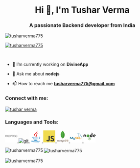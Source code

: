 <h1 align="center">Hi 👋, I'm Tushar Verma</h1>
<h3 align="center">A passionate Backend developer from India</h3>

<p align="left"> <img src="https://komarev.com/ghpvc/?username=tusharverma775&label=Profile%20views&color=0e75b6&style=flat" alt="tusharverma775" /> </p>

<p align="left"> <a href="https://github.com/ryo-ma/github-profile-trophy"><img src="https://github-profile-trophy.vercel.app/?username=tusharverma775" alt="tusharverma775" /></a> </p>

<p align="left"> <a href="https://twitter.com/" target="blank"><img src="https://img.shields.io/twitter/follow/?logo=twitter&style=for-the-badge" alt="" /></a> </p>

- 🔭 I’m currently working on **DivineApp**

- 💬 Ask me about **nodejs**

- 📫 How to reach me **tusharverma775@gmail.com**

<h3 align="left">Connect with me:</h3>
<p align="left">
<a href="https://linkedin.com/in/tushar verma" target="blank"><img align="center" src="https://raw.githubusercontent.com/rahuldkjain/github-profile-readme-generator/master/src/images/icons/Social/linked-in-alt.svg" alt="tushar verma" height="30" width="40" /></a>
</p>

<h3 align="left">Languages and Tools:</h3>
<p align="left"> <a href="https://expressjs.com" target="_blank" rel="noreferrer"> <img src="https://raw.githubusercontent.com/devicons/devicon/master/icons/express/express-original-wordmark.svg" alt="express" width="40" height="40"/> </a> <a href="https://git-scm.com/" target="_blank" rel="noreferrer"> <img src="https://www.vectorlogo.zone/logos/git-scm/git-scm-icon.svg" alt="git" width="40" height="40"/> </a> <a href="https://www.java.com" target="_blank" rel="noreferrer"> <img src="https://raw.githubusercontent.com/devicons/devicon/master/icons/java/java-original.svg" alt="java" width="40" height="40"/> </a> <a href="https://developer.mozilla.org/en-US/docs/Web/JavaScript" target="_blank" rel="noreferrer"> <img src="https://raw.githubusercontent.com/devicons/devicon/master/icons/javascript/javascript-original.svg" alt="javascript" width="40" height="40"/> </a> <a href="https://www.mongodb.com/" target="_blank" rel="noreferrer"> <img src="https://raw.githubusercontent.com/devicons/devicon/master/icons/mongodb/mongodb-original-wordmark.svg" alt="mongodb" width="40" height="40"/> </a> <a href="https://www.mysql.com/" target="_blank" rel="noreferrer"> <img src="https://raw.githubusercontent.com/devicons/devicon/master/icons/mysql/mysql-original-wordmark.svg" alt="mysql" width="40" height="40"/> </a> <a href="https://nodejs.org" target="_blank" rel="noreferrer"> <img src="https://raw.githubusercontent.com/devicons/devicon/master/icons/nodejs/nodejs-original-wordmark.svg" alt="nodejs" width="40" height="40"/> </a> </p>

<p><img align="left" src="https://github-readme-stats.vercel.app/api/top-langs?username=tusharverma775&show_icons=true&locale=en&layout=compact" alt="tusharverma775" /></p>

<p>&nbsp;<img align="center" src="https://github-readme-stats.vercel.app/api?username=tusharverma775&show_icons=true&locale=en" alt="tusharverma775" /></p>

<p><img align="center" src="https://github-readme-streak-stats.herokuapp.com/?user=tusharverma775&" alt="tusharverma775" /></p>
